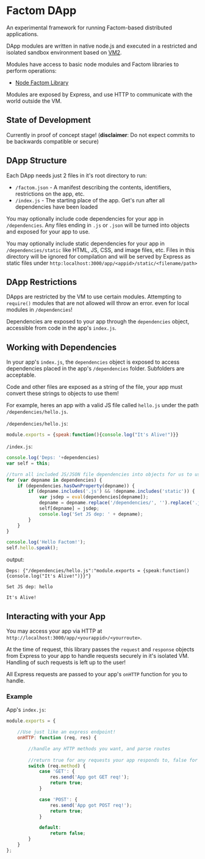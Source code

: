 # Factom DApp

An experimental framework for running Factom-based distributed applications.

DApp modules are written in native node.js and executed in a restricted and isolated sandbox environment based on [VM2](https://github.com/patriksimek/vm2/). 

Modules have access to basic node modules and Factom libraries to perform operations:

- [Node Factom Library](https://github.com/PaulBernier/factomjs)

Modules are exposed by Express, and use HTTP to communicate with the world outside the VM.

## State of Development

Currently in proof of concept stage! (**disclaimer**: Do not expect commits to be backwards compatible or secure)

## DApp Structure

Each DApp needs just 2 files in it's root directory to run:

- `/factom.json` - A manifest describing the contents, identifiers, restrictions on the app, etc.
- `/index.js` - The starting place of the app. Get's run after all dependencies have been loaded

You may optionally include code dependencies for your app in `/dependencies`. Any files ending in `.js` or `.json` will be turned into objects and exposed for your app to use.

You may optionally include static dependencies for your app in `/dependencies/static` like HTML, JS, CSS, and image files, etc. Files in this directory will be ignored for compilation and will be served by Express as static files under `http:localhost:3000/app/<appid>/static/<filename/path>`

## DApp Restrictions

DApps are restricted by the VM to use certain modules. Attempting to `require()` modules that are not allowed will throw an error. even for local modules in `/dependencies`! 

Dependencies are exposed to your app through the `dependencies` object, accessible from code in the app's `index.js`.

## Working with Dependencies

In your app's `index.js`, the `dependencies` object is exposed to access dependencies placed in the app's `/dependencies` folder.  Subfolders are acceptable.

Code and other files are exposed as a string of the file, your app must convert these strings to objects to use them!

For example, heres an app with a valid JS file called `hello.js` under the path `/dependencies/hello.js`.

`/dependencies/hello.js`:

```javascript
module.exports = {speak:function(){console.log("It's Alive!")}}
```

`/index.js`:

```javascript
console.log('Deps: '+dependencies)
var self = this;

//turn all included JS/JSON file dependencies into objects for us to use
for (var depname in dependencies) {
    if (dependencies.hasOwnProperty(depname)) {
        if (depname.includes('.js') && !depname.includes('static')) {
            var jsdep = eval(dependencies[depname]);
            depname = depname.replace('/dependencies/', '').replace('.js', '');
            self[depname] = jsdep;
            console.log('Set JS dep: ' + depname);
        }
    }
}

console.log('Hello Factom!');
self.hello.speak();
```

output:

```
Deps: {"/dependencies/hello.js":"module.exports = {speak:function(){console.log("It's Alive!")}}"}

Set JS dep: hello

It's Alive!
```

## Interacting with your App

You may access your app via HTTP at `http://localhost:3000/app/<yourappid>/<yourroute>`.

At the time of request, this library passes the `request` and `response` objects from Express to your app to handle requests securely in it's isolated VM. Handling of such requests is left up to the user!

All Express requests are passed to your app's `onHTTP` function for you to handle.

### Example

App's `index.js`:

```javascript
module.exports = {

    //Use just like an express endpoint!
    onHTTP: function (req, res) {

        //handle any HTTP methods you want, and parse routes
        
        //return true for any requests your app responds to, false for any that are ignored
        switch (req.method) {
            case 'GET': {
                res.send('App got GET req!');
                return true;
            }

            case 'POST': {
                res.send('App got POST req!');
                return true;
            }

            default:
                return false;
        }
    }
};
```

